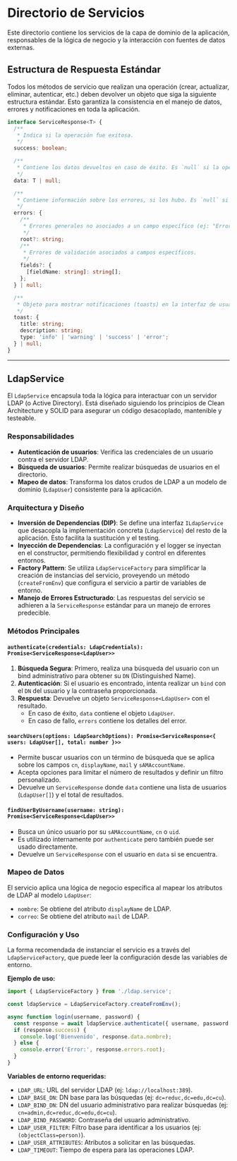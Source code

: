 # Directorio de Servicios

Este directorio contiene los servicios de la capa de dominio de la aplicación, responsables de la lógica de negocio y la interacción con fuentes de datos externas.

## Estructura de Respuesta Estándar

Todos los métodos de servicio que realizan una operación (crear, actualizar, eliminar, autenticar, etc.) deben devolver un objeto que siga la siguiente estructura estándar. Esto garantiza la consistencia en el manejo de datos, errores y notificaciones en toda la aplicación.

```typescript
interface ServiceResponse<T> {
  /**
   * Indica si la operación fue exitosa.
   */
  success: boolean;

  /**
   * Contiene los datos devueltos en caso de éxito. Es `null` si la operación falló.
   */
  data: T | null;

  /**
   * Contiene información sobre los errores, si los hubo. Es `null` si la operación fue exitosa.
   */
  errors: {
    /**
     * Errores generales no asociados a un campo específico (ej: "Error de conexión con la base de datos").
     */
    root?: string;
    /**
     * Errores de validación asociados a campos específicos.
     */
    fields?: {
      [fieldName: string]: string[];
    };
  } | null;

  /**
   * Objeto para mostrar notificaciones (toasts) en la interfaz de usuario. Puede ser `null`.
   */
  toast: {
    title: string;
    description: string;
    type: 'info' | 'warning' | 'success' | 'error';
  } | null;
}
```

---

## LdapService

El `LdapService` encapsula toda la lógica para interactuar con un servidor LDAP (o Active Directory). Está diseñado siguiendo los principios de Clean Architecture y SOLID para asegurar un código desacoplado, mantenible y testeable.

### Responsabilidades

-   **Autenticación de usuarios**: Verifica las credenciales de un usuario contra el servidor LDAP.
-   **Búsqueda de usuarios**: Permite realizar búsquedas de usuarios en el directorio.
-   **Mapeo de datos**: Transforma los datos crudos de LDAP a un modelo de dominio (`LdapUser`) consistente para la aplicación.

### Arquitectura y Diseño

-   **Inversión de Dependencias (DIP)**: Se define una interfaz `ILdapService` que desacopla la implementación concreta (`LdapService`) del resto de la aplicación. Esto facilita la sustitución y el testing.
-   **Inyección de Dependencias**: La configuración y el logger se inyectan en el constructor, permitiendo flexibilidad y control en diferentes entornos.
-   **Factory Pattern**: Se utiliza `LdapServiceFactory` para simplificar la creación de instancias del servicio, proveyendo un método (`createFromEnv`) que configura el servicio a partir de variables de entorno.
-   **Manejo de Errores Estructurado**: Las respuestas del servicio se adhieren a la `ServiceResponse` estándar para un manejo de errores predecible.

### Métodos Principales

#### `authenticate(credentials: LdapCredentials): Promise<ServiceResponse<LdapUser>>`

1.  **Búsqueda Segura**: Primero, realiza una búsqueda del usuario con un bind administrativo para obtener su `DN` (Distinguished Name).
2.  **Autenticación**: Si el usuario es encontrado, intenta realizar un `bind` con el `DN` del usuario y la contraseña proporcionada.
3.  **Respuesta**: Devuelve un objeto `ServiceResponse<LdapUser>` con el resultado.
    -   En caso de éxito, `data` contiene el objeto `LdapUser`.
    -   En caso de fallo, `errors` contiene los detalles del error.

#### `searchUsers(options: LdapSearchOptions): Promise<ServiceResponse<{ users: LdapUser[], total: number }>>`

-   Permite buscar usuarios con un término de búsqueda que se aplica sobre los campos `cn`, `displayName`, `mail` y `sAMAccountName`.
-   Acepta opciones para limitar el número de resultados y definir un filtro personalizado.
-   Devuelve un `ServiceResponse` donde `data` contiene una lista de usuarios (`LdapUser[]`) y el total de resultados.

#### `findUserByUsername(username: string): Promise<ServiceResponse<LdapUser>>`

-   Busca un único usuario por su `sAMAccountName`, `cn` o `uid`.
-   Es utilizado internamente por `authenticate` pero también puede ser usado directamente.
-   Devuelve un `ServiceResponse` con el usuario en `data` si se encuentra.

### Mapeo de Datos

El servicio aplica una lógica de negocio específica al mapear los atributos de LDAP al modelo `LdapUser`:

-   `nombre`: Se obtiene del atributo `displayName` de LDAP.
-   `correo`: Se obtiene del atributo `mail` de LDAP.

### Configuración y Uso

La forma recomendada de instanciar el servicio es a través del `LdapServiceFactory`, que puede leer la configuración desde las variables de entorno.

**Ejemplo de uso:**

```typescript
import { LdapServiceFactory } from './ldap.service';

const ldapService = LdapServiceFactory.createFromEnv();

async function login(username, password) {
  const response = await ldapService.authenticate({ username, password });
  if (response.success) {
    console.log('Bienvenido', response.data.nombre);
  } else {
    console.error('Error:', response.errors.root);
  }
}
```

**Variables de entorno requeridas:**

-   `LDAP_URL`: URL del servidor LDAP (ej: `ldap://localhost:389`).
-   `LDAP_BASE_DN`: DN base para las búsquedas (ej: `dc=reduc,dc=edu,dc=cu`).
-   `LDAP_BIND_DN`: DN del usuario administrativo para realizar búsquedas (ej: `cn=admin,dc=reduc,dc=edu,dc=cu`).
-   `LDAP_BIND_PASSWORD`: Contraseña del usuario administrativo.
-   `LDAP_USER_FILTER`: Filtro base para identificar a los usuarios (ej: `(objectClass=person)`).
-   `LDAP_USER_ATTRIBUTES`: Atributos a solicitar en las búsquedas.
-   `LDAP_TIMEOUT`: Tiempo de espera para las operaciones LDAP.
